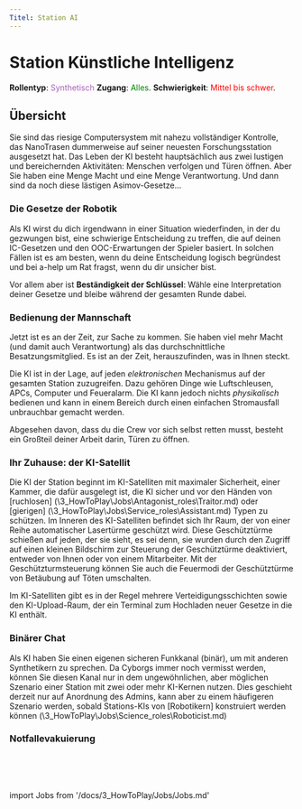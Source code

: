 ```yaml
---
Titel: Station AI
---
```

# Station Künstliche Intelligenz
**Rollentyp**: <font color="#a85fb9">Synthetisch</font> **Zugang**: <font color="green">Alles</font>. **Schwierigkeit**: <font color="Red">Mittel bis schwer</font>.

## Übersicht

Sie sind das riesige Computersystem mit nahezu vollständiger Kontrolle, das NanoTrasen dummerweise auf seiner neuesten Forschungsstation ausgesetzt hat. Das Leben der KI besteht hauptsächlich aus zwei lustigen und bereichernden Aktivitäten: Menschen verfolgen und Türen öffnen. Aber Sie haben eine Menge Macht und eine Menge Verantwortung. Und dann sind da noch diese lästigen Asimov-Gesetze...


### Die Gesetze der Robotik

Als KI wirst du dich irgendwann in einer Situation wiederfinden, in der du gezwungen bist, eine schwierige Entscheidung zu treffen, die auf deinen IC-Gesetzen und den OOC-Erwartungen der Spieler basiert. In solchen Fällen ist es am besten, wenn du deine Entscheidung logisch begründest und bei a-help um Rat fragst, wenn du dir unsicher bist.

Vor allem aber ist **Beständigkeit der Schlüssel**: Wähle eine Interpretation deiner Gesetze und bleibe während der gesamten Runde dabei.


### Bedienung der Mannschaft

Jetzt ist es an der Zeit, zur Sache zu kommen. Sie haben viel mehr Macht (und damit auch Verantwortung) als das durchschnittliche Besatzungsmitglied. Es ist an der Zeit, herauszufinden, was in Ihnen steckt.

Die KI ist in der Lage, auf jeden *elektronischen* Mechanismus auf der gesamten Station zuzugreifen. Dazu gehören Dinge wie Luftschleusen, APCs, Computer und Feueralarm. Die KI kann jedoch nichts *physikalisch* bedienen und kann in einem Bereich durch einen einfachen Stromausfall unbrauchbar gemacht werden.

Abgesehen davon, dass du die Crew vor sich selbst retten musst, besteht ein Großteil deiner Arbeit darin, Türen zu öffnen.

### Ihr Zuhause: der KI-Satellit

Die KI der Station beginnt im KI-Satelliten mit maximaler Sicherheit, einer Kammer, die dafür ausgelegt ist, die KI sicher und vor den Händen von [ruchlosen] (\3_HowToPlay\Jobs\Antagonist_roles\Traitor.md) oder [gierigen] (\3_HowToPlay\Jobs\Service_roles\Assistant.md) Typen zu schützen. Im Inneren des KI-Satelliten befindet sich Ihr Raum, der von einer Reihe automatischer Lasertürme geschützt wird. Diese Geschütztürme schießen auf jeden, der sie sieht, es sei denn, sie wurden durch den Zugriff auf einen kleinen Bildschirm zur Steuerung der Geschütztürme deaktiviert, entweder von Ihnen oder von einem Mitarbeiter. Mit der Geschützturmsteuerung können Sie auch die Feuermodi der Geschütztürme von Betäubung auf Töten umschalten.

Im KI-Satelliten gibt es in der Regel mehrere Verteidigungsschichten sowie den KI-Upload-Raum, der ein Terminal zum Hochladen neuer Gesetze in die KI enthält.

### Binärer Chat

Als KI haben Sie einen eigenen sicheren Funkkanal (binär), um mit anderen Synthetikern zu sprechen. Da Cyborgs immer noch vermisst werden, können Sie diesen Kanal nur in dem ungewöhnlichen, aber möglichen Szenario einer Station mit zwei oder mehr KI-Kernen nutzen. Dies geschieht derzeit nur auf Anordnung des Admins, kann aber zu einem häufigeren Szenario werden, sobald Stations-KIs von [Robotikern] konstruiert werden können (\3_HowToPlay\Jobs\Science_roles\Roboticist.md)


### Notfallevakuierung



  <br/>
<br/>
<br/>

import Jobs from '/docs/3_HowToPlay/Jobs/Jobs.md'

<Jobs />


